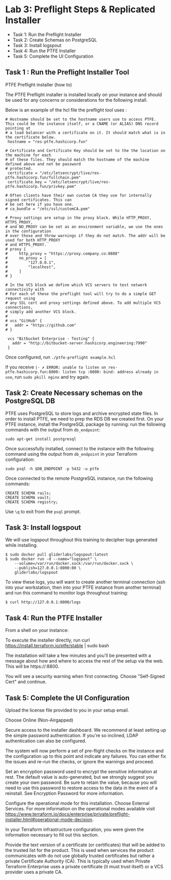 # Lab 3: Preflight Steps & Replicated Installer

- Task 1: Run the Preflight Installer
- Task 2: Create Schemas on PostgreSQL
- Task 3: Install logspout
- Task 4: Run the PTFE Installer
- Task 5: Complete the UI Configuration

## Task 1 : Run the Preflight Installer Tool
PTFE Preflight installer (how to)

The PTFE Preflight installer is installed locally on your instance and should be used for any concerns or considerations for the following install.

Below is an example of the hcl file the preflight tool uses :

```shell
# Hostname should be set to the hostname users use to access PTFE. This could be the instance itself, or a CNAME (or ALIAS) DNS record pointing at
# a load balancer with a certificate on it. It should match what is in the certificate below.
 hostname = "res-ptfe.hashicorp.fun"

# Certificate and Certificate Key should be set to the the location on the machine for each
# of these files. They should match the hostname of the machine defined above and not be password
# protected.
 certificate = "/etc/letsencrypt/live/res-ptfe.hashicorp.fun/fullchain.pem"
 certificate_key = "/etc/letsencrypt/live/res-ptfe.hashicorp.fun/privkey.pem"

# Often clients have their own custom CA they use for internally signed certificates. This can
# be set here if you have one.
# ca_bundle = "/etc/ssl/customCA.pem"

# Proxy settings are setup in the proxy block. While HTTP_PROXY, HTTPS_PROXY,
# and NO_PROXY can be set as an environment variable, we use the ones in the configuration
# over those and throw warnings if they do not match. The addr will be used for both HTTP_PROXY
# and HTTPS_PROXY.
# proxy {
#     http_proxy = "https://proxy.company.co:8888"
#     no_proxy = [
#         "127.0.0.1",
#         "localhost",
#     ]
# }

# In the VCS block we define which VCS servers to test network connectivity with
# For each of these the preflight tool will try to do a simple GET request using
# any SSL cert and proxy settings defined above. To add multiple VCS connections,
# simply add another VCS block.
#
# vcs "GitHub" {
#   addr = "https://github.com"
# }

 vcs "Bitbucket Enterprise - Testing" {
   addr = "http://bitbucket-server.hashicorp.engineering:7990"
 }
 ```

 Once configured, run `./ptfe-preflight example.hcl`

 If you receive `|- ✗ ERROR: unable to listen on res-ptfe.hashicorp.fun:8800: listen tcp :8800: bind: address already in use`, run `sudo pkill nginx` and try again.

## Task 2: Create Necessary schemas on the PostgreSQL DB

PTFE uses PostgreSQL to store logs and archive encrypted state files. In order to install PTFE, we need to prep the RDS DB we created first. On your PTFE instance, install the PostgreSQL package by running:
 run the following commands with the output from `db_endpoint`:

```shell
sudo apt-get install postgresql
```

Once successfully installed, connect to the instance with the following command using the output from `db_endpoint` in your Terraform configuration:

```
sudo psql -h $DB_ENDPOINT -p 5432 -u ptfe
```

Once connected to the remote PostgreSQL instance, run the following commands:

```
CREATE SCHEMA rails;
CREATE SCHEMA vault;
CREATE SCHEMA registry;
```

Use `\q` to exit from the `psql` prompt.

## Task 3: Install logspout

We will use logspout throughout this training to decipher logs generated while installing.

```shell
$ sudo docker pull gliderlabs/logspout:latest
$ sudo docker run -d --name="logspout" \
	--volume=/var/run/docker.sock:/var/run/docker.sock \
	--publish=127.0.0.1:8000:80 \
	gliderlabs/logspout
```

To view these logs, you will want to create another terminal connection (ssh into your workstation, then into your PTFE instance from another terminal) and run this command to monitor logs throughout training:

```
$ curl http://127.0.0.1:8000/logs
```

## Task 4: Run the PTFE Installer

From a shell on your instance:

To execute the installer directly, run curl https://install.terraform.io/ptfe/stable | sudo bash

The installation will take a few minutes and you'll be presented with a message about how and where to access the rest of the setup via the web. This will be https://<TFE HOSTNAME>:8800.

You will see a security warning when first connecting. Choose "Self-Signed Cert" and continue.

## Task 5: Complete the UI Configuration

Upload the license file provided to you in your setup email.

Choose Online (Non-Airgapped)

Secure access to the installer dashboard. We recommend at least setting up the simple password authentication. If you're so inclined, LDAP authentication can also be configured.

The system will now perform a set of pre-flight checks on the instance and the configuration up to this point and indicate any failures. You can either fix the issues and re-run the checks, or ignore the warnings and proceed.

Set an encryption password used to encrypt the sensitive information at rest. The default value is auto-generated, but we strongly suggest you create your own password. Be sure to retain the value, because you will need to use this password to restore access to the data in the event of a reinstall. See Encryption Password for more information.

Configure the operational mode for this installation. Choose External Services. For more information on the operational modes available visit https://www.terraform.io/docs/enterprise/private/preflight-installer.html#operational-mode-decision.

In your Terraform infrastructure configuration, you were given the information necessary to fill out this section.

Provide the text version of a certificate (or certificates) that will be added to the trusted list for the product. This is used when services the product communicates with do not use globally trusted certificates but rather a private Certificate Authority (CA). This is typically used when Private Terraform Enterprise uses a private certificate (it must trust itself) or a VCS provider uses a private CA.